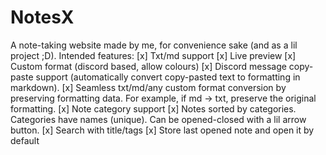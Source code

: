 # NotesX

A note-taking website made by me, for convenience sake (and as a lil project ;D). Intended features:
[x] Txt/md support 
[x] Live preview
[x] Custom format (discord based, allow colours)
[x] Discord message copy-paste support (automatically convert copy-pasted text to formatting in markdown).
[x] Seamless txt/md/any custom format conversion by preserving formatting data. For example, if md -> txt, preserve the original formatting.
[x] Note category support
[x] Notes sorted by categories. Categories have names (unique). Can be opened-closed with a lil arrow button. 
[x] Search with title/tags
[x] Store last opened note and open it by default
